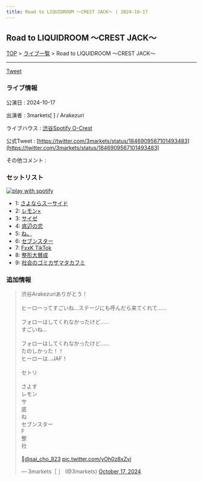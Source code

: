 ```yaml
---
title: Road to LIQUIDROOM ～CREST JACK～ | 2024-10-17
---
```

## Road to LIQUIDROOM ～CREST JACK～

[TOP](/setlist/) > [ライブ一覧](lives.html) > Road to LIQUIDROOM ～CREST JACK～

___

<a href="https://twitter.com/share?ref_src=twsrc%5Etfw" data-text="3markets[ ]セットリスト > Road to LIQUIDROOM ～CREST JACK～" class="twitter-share-button" data-via="3markets" data-hashtags="3markets" data-related="3markets" data-show-count="false">Tweet</a>

### ライブ情報

公演日
:    2024-10-17

出演者
:    3markets[ ] / Arakezuri

ライブハウス
:    [渋谷Spotify O-Crest](livehouse008.html)

公式Tweet
:    [https://twitter.com/3markets/status/1846909567101493483](https://twitter.com/3markets/status/1846909567101493483)

その他コメント
:    

### セットリスト


[![play with spotify](images/spotify-icon.png)](https://open.spotify.com/playlist/4rT5uCspi22XBSqYuRlErr)



*  1: [さよならスーサイド](song013.html)
*  2: [レモン×](song003.html)
*  3: [サイゼ](song004.html)
*  4: [底辺の恋](song008.html)
*  5: [ね。](song076.html)
*  6: [セブンスター](song020.html)
*  7: [FxxK TikTok](song082.html)
*  8: [整形大賛成](song005.html)
*  9: [社会のゴミカザマタカフミ](song002.html)


### 追加情報



<blockquote class="twitter-tweet"><p lang="ja" dir="ltr">渋谷Arakezuriありがとう！<br><br>ヒーローってすごいね…ステージにも呼んだら来てくれて……<br><br>フォローはしてくれなかったけど……<br>すごいね…<br><br>フォローはしてくれなかったけど……<br>たのしかった！！<br>ヒーローは…JAF！<br><br>セトリ<br><br>さよす<br>レモン<br>サ<br>底<br>ね<br>セブンスター<br>F<br>整<br>社<br><br>📸<a href="https://twitter.com/sai_cho_823?ref_src=twsrc%5Etfw">@sai_cho_823</a> <a href="https://t.co/yOh0z8xZvi">pic.twitter.com/yOh0z8xZvi</a></p>&mdash; 3markets［ ］ (@3markets) <a href="https://twitter.com/3markets/status/1846909567101493483?ref_src=twsrc%5Etfw">October 17, 2024</a></blockquote>
<script async src="https://platform.twitter.com/widgets.js" charset="utf-8"></script>




<script async src="https://platform.twitter.com/widgets.js" charset="utf-8"></script>